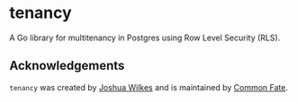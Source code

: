 # tenancy

A Go library for multitenancy in Postgres using Row Level Security (RLS).

## Acknowledgements

`tenancy` was created by [Joshua Wilkes](https://github.com/JoshuaWilkes) and is maintained by [Common Fate](commonfate.io).
